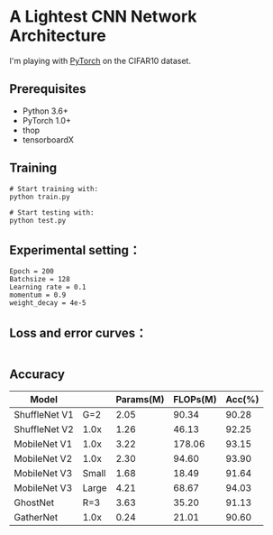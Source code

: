 # A Lightest CNN Network Architecture

I'm playing with [PyTorch](http://pytorch.org/) on the CIFAR10 dataset.

## Prerequisites
- Python 3.6+
- PyTorch 1.0+
- thop
- tensorboardX

## Training
```
# Start training with: 
python train.py

# Start testing with: 
python test.py
```

## Experimental setting：
```
Epoch = 200  
Batchsize = 128  
Learning rate = 0.1  
momentum = 0.9  
weight_decay = 4e-5
```

## Loss and error curves：
```

```


## Accuracy
| Model          |       | Params(M) | FLOPs(M)  | Acc(%) |
| -------------- | ---   | -------   | ----      | ----   |
| ShuffleNet V1  | G=2   |  2.05     | 90.34     | 90.28  |
| ShuffleNet V2  | 1.0x  |  1.26     | 46.13     | 92.25  |
| MobileNet V1   | 1.0x  |  3.22     | 178.06    | 93.15  |
| MobileNet V2   | 1.0x  |  2.30     | 94.60     | 93.90  |
| MobileNet V3   | Small |  1.68     | 18.49     | 91.64  |
| MobileNet V3   | Large |  4.21     | 68.67     | 94.03  |
| GhostNet       | R=3   |  3.63     | 35.20     | 91.13  |
| GatherNet      | 1.0x  |  0.24     | 21.01     | 90.60  |


